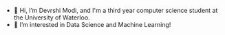 - 👋 Hi, I’m Devrshi Modi, and I'm a third year computer science student at the University of Waterloo.
- 👀 I’m interested in Data Science and Machine Learning!


<!---
devrshidmodi/devrshidmodi is a ✨ special ✨ repository because its `README.md` (this file) appears on your GitHub profile.
You can click the Preview link to take a look at your changes.
--->
